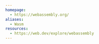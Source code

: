 ```yaml
---
homepage:
  - https://webassembly.org/
aliases:
  - Wasm
resources:
  - https://web.dev/explore/webassembly
---
```

